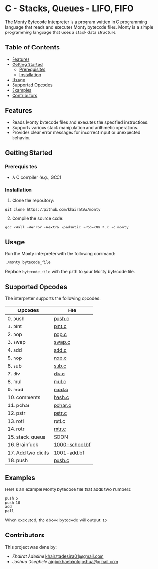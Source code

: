 # C - Stacks, Queues - LIFO, FIFO

The Monty Bytecode Interpreter is a program written in C programming language that reads and executes Monty bytecode files. Monty is a simple programming language that uses a stack data structure.

## Table of Contents

- [Features](#features)
- [Getting Started](#getting-started)
  - [Prerequisites](#prerequisites)
  - [Installation](#installation)
- [Usage](#usage)
- [Supported Opcodes](#supported-opcodes)
- [Examples](#examples)
- [Contributors](#contributors)

## Features

- Reads Monty bytecode files and executes the specified instructions.
- Supports various stack manipulation and arithmetic operations.
- Provides clear error messages for incorrect input or unexpected behavior.

## Getting Started

### Prerequisites

- A C compiler (e.g., GCC)

### Installation

1. Clone the repository: 
```
git clone https://github.com/khairatAA/monty
```

2. Compile the source code:
```
gcc -Wall -Werror -Wextra -pedantic -std=c89 *.c -o monty
```

## Usage

Run the Monty interpreter with the following command:
```
./monty bytecode_file
```

Replace `bytecode_file` with the path to your Monty bytecode file.

## Supported Opcodes

The interpreter supports the following opcodes:

| Opcodes | File |
| ---- | ---- |
| 0. push | [push.c](./push.c) |
| 1. pint | [pint.c](./pint.c) |
| 2. pop | [pop.c](./pop.c) |
| 3. swap | [swap.c](./swap.c) |
| 4. add | [add.c](./add.c) |
| 5. nop | [nop.c](./nop.c) |
| 6. sub | [sub.c](./sub.c) |
| 7. div | [div.c](./div.c) |
| 8. mul | [mul.c](./mul.c) |
| 9. mod | [mod.c](./mod.c) |
| 10. comments | [hash.c](./hash.c) |
| 11. pchar | [pchar.c](./pchar.c) |
| 12. pstr | [pstr.c](./pstr.c) |
| 13. rotl | [rotl.c](./rotl.c) |
| 14. rotr | [rotr.c](./rotr.c) |
| 15. stack, queue | [SOON](./) |
| 16. Brainfuck | [1000-school.bf](./1000-school.bf) |
| 17. Add two digits | [1001-add.bf](./1001-add.bf) |
| 18. push | [push.c](./push.c) |


## Examples

Here's an example Monty bytecode file that adds two numbers:
```
push 5
push 10
add
pall
```
When executed, the above bytecode will output: `15`

## Contributors

This project was done  by:

- _Khairat Adesina_ <khairatadesina01@gmail.com>
- _Joshua Oseghale_ <aigbokhaebholojoshua@gmail.com>
